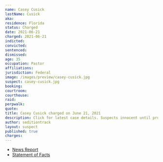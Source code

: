 ```yaml
---
name: Casey Cusick
lastName: Cusick
aka:
residence: Florida
status: Charged
date: 2021-06-21
charged: 2021-06-21
indicted:
convicted: 
sentenced: 
dismissed: 
age: 35
occupation: Pastor
affiliations:
jurisdiction: Federal
image: /images/preview/casey-cusick.jpg
suspect: casey-cusick.jpg
booking:
courtroom:
courthouse:
raid:
perpwalk:
quote:
title: Casey Cusick charged on June 21, 2021
description: Click for latest case details. Suspects innocent until proven guilty.
author: seditiontrack
layout: suspect
published: true
charges:
---
```

- [News Report](https://www.orlandosentinel.com/news/crime/os-ne-capitol-arrest-melbourne-church-members-20210624-uxuok4bodvgu3iuuppfqiugrn4-story.html)
- [Statement of Facts](https://www.justice.gov/usao-dc/case-multi-defendant/file/1405936/download)
